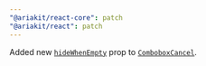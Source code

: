 ```yaml
---
"@ariakit/react-core": patch
"@ariakit/react": patch
---
```


Added new [`hideWhenEmpty`](https://ariakit.org/reference/combobox-cancel#hidewhenempty) prop to [`ComboboxCancel`](https://ariakit.org/reference/combobox-cancel).
